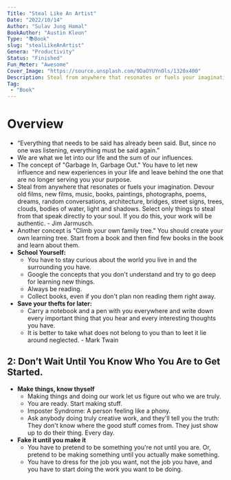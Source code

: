 ```yaml
---
Title: "Steal Like An Artist"
Date: "2022/10/14"
Author: "Sulav Jung Hamal"
BookAuthor: "Austin Kleon"
Type: "📚Book"
slug: "stealLikeAnArtist"
Genera: "Productivity"
Status: "Finished"
Fun_Meter: "Awesome"
Cover_Image: "https://source.unsplash.com/9DaOYUYnOls/1320x400"
Description: Steal from anywhere that resonates or fuels your imagination. Devour old films, new films, music, books, paintings, photographs, poems, dreams, random conversations, architecture, bridges, street signs, trees, clouds, bodies of water, light and shadows. Select only things to steal from that speak directly to your soul. If you do this, your work will be authentic. - Jim Jarmusch. 
Tag:
 - "Book"
---
```



# Overview

- “Everything that needs to be said has already been said. But, since no one was listening, everything must be said again.”
- We are what we let into our life and the sum of our influences. 
- The concept of "Garbage In, Garbage Out." You have to let new influence and new experiences in your life and leave behind the one that are no longer serving you your purpose. 
- Steal from anywhere that resonates or fuels your imagination. Devour old films, new films, music, books, paintings, photographs, poems, dreams, random conversations, architecture, bridges, street signs, trees, clouds, bodies of water, light and shadows. Select only things to steal from that speak directly to your soul. If you do this, your work will be authentic. - Jim Jarmusch. 
- Another concept is "Climb your own family tree." You should create your own learning tree. Start from a book and then find few books in the book and learn about them. 
- **School Yourself:** 
	- You have to stay curious about the world you live in and the surrounding you have. 
	- Google the concepts that you don't understand and try to go deep for learning new things. 
	- Always be reading. 
	- Collect books, even if you don't plan non reading them right away. 
- **Save your thefts for later:**
	- Carry a notebook and a pen with you everywhere and write down every important thing that you hear and every interesting thoughts you have. 
	- It is better to take what does not belong to you than to leet it lie around neglected. - Mark Twain

## 2: Don’t Wait Until You Know Who You Are to Get Started. 
 - **Make things, know thyself**
	 - Making things and doing our work let us figure out who we are truly. 
	 - You are ready. Start making stuff. 
	 - Imposter Syndrome: A person feeling like a phony. 
	 - Ask anybody doing truly creative work, and they'll tell you the truth: They don't know where the good stuff comes from. They just show up to do their thing. Every day. 
 - **Fake it until you make it**
	 - You have to pretend to be something you're not until you are. Or, pretend to be making something until you actually make something. 
	 - You have to dress for the job you want, not the job you have, and you have to start doing the work you want to be doing. 

<!-- 3: Write The Book You Want to Read. 4: Use Your Hands. 5: Side Projects and Hobbies are Important. 6: The Secret: Do Good Work and Share It with People. 7: Geography is No Longer Our Master. 8: Be Nice (The World is a Small Town.) 9: Be Boring (It’s The Only Way to Get Work Done.) 10: Creativity is Subtraction

Kleon, Austin. Steal Like an Artist (Austin Kleon) (pp. iv-v). Workman Publishing Company. Kindle Edition.  -->
